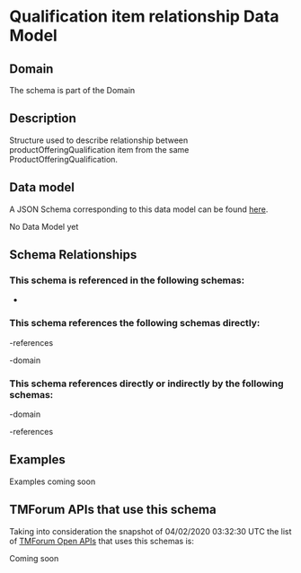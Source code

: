 # Qualification item relationship Data Model

## Domain

The  schema is part of the  Domain

## Description

Structure used to describe relationship between productOfferingQualification item from the same ProductOfferingQualification.

## Data model

A JSON Schema corresponding to this data model can be found
[here](https://github.com/tmforum-rand/schemas/blob/candidates/Product/QualificationItemRelationship.schema.json).

No Data Model yet

## Schema Relationships

### This schema is referenced in the following schemas:

-

### This schema references the following schemas directly:

-references

-domain

### This schema references directly or indirectly by the following schemas:

-domain

-references



## Examples

Examples coming soon

## TMForum APIs that use this schema

Taking into consideration the snapshot of 04/02/2020 03:32:30 UTC the list of [TMForum Open APIs](https://www.tmforum.org/open-apis/) that uses this schemas is:

Coming soon